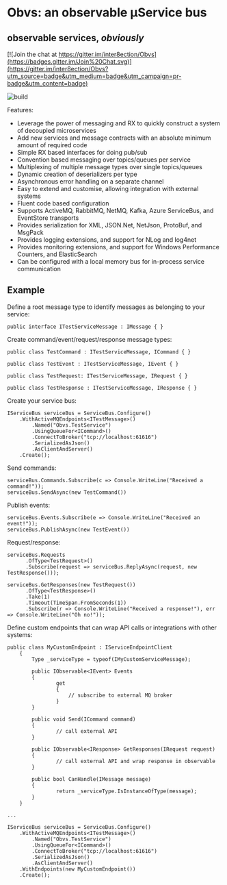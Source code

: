 ﻿
# Obvs: an observable µService bus
## observable services, *obviously*

[![Join the chat at https://gitter.im/inter8ection/Obvs](https://badges.gitter.im/Join%20Chat.svg)](https://gitter.im/inter8ection/Obvs?utm_source=badge&utm_medium=badge&utm_campaign=pr-badge&utm_content=badge)

![build](https://ci.appveyor.com/api/projects/status/hcv02eeulvfdr9de?svg=true)

Features:

* Leverage the power of messaging and RX to quickly construct a system of decoupled microservices
* Add new services and message contracts with an absolute minimum amount of required code
* Simple RX based interfaces for doing pub/sub
* Convention based messaging over topics/queues per service
* Multiplexing of multiple message types over single topics/queues
* Dynamic creation of deserializers per type
* Asynchronous error handling on a separate channel
* Easy to extend and customise, allowing integration with external systems
* Fluent code based configuration
* Supports ActiveMQ, RabbitMQ, NetMQ, Kafka, Azure ServiceBus, and EventStore transports
* Provides serialization for XML, JSON.Net, NetJson, ProtoBuf, and MsgPack
* Provides logging extensions, and support for NLog and log4net
* Provides monitoring extensions, and support for Windows Performance Counters, and ElasticSearch
* Can be configured with a local memory bus for in-process service communication

## Example

Define a root message type to identify messages as belonging to your service:

	public interface ITestServiceMessage : IMessage { }

Create command/event/request/response message types:

	public class TestCommand : ITestServiceMessage, ICommand { }

	public class TestEvent : ITestServiceMessage, IEvent { }

	public class TestRequest: ITestServiceMessage, IRequest { }
	
	public class TestResponse : ITestServiceMessage, IResponse { }

Create your service bus:

	IServiceBus serviceBus = ServiceBus.Configure()
        .WithActiveMQEndpoints<ITestMessage>()
            .Named("Obvs.TestService")
            .UsingQueueFor<ICommand>()
            .ConnectToBroker("tcp://localhost:61616")
            .SerializedAsJson()
            .AsClientAndServer()
        .Create();

Send commands:

	serviceBus.Commands.Subscribe(c => Console.WriteLine("Received a command!"));
	serviceBus.SendAsync(new TestCommand())

Publish events:

	serviceBus.Events.Subscribe(e => Console.WriteLine("Received an event!"));
	serviceBus.PublishAsync(new TestEvent())
	
Request/response:

	serviceBus.Requests
		  .OfType<TestRequest>()
		  .Subscribe(request => serviceBus.ReplyAsync(request, new TestResponse()));
	
	serviceBus.GetResponses(new TestRequest())
		  .OfType<TestResponse>()
		  .Take(1)
		  .Timeout(TimeSpan.FromSeconds(1))
		  .Subscribe(r => Console.WriteLine("Received a response!"), err => Console.WriteLine("Oh no!"));

Define custom endpoints that can wrap API calls or integrations with other systems:
	
	public class MyCustomEndpoint : IServiceEndpointClient
    	{
        	Type _serviceType = typeof(IMyCustomServiceMessage);

        	public IObservable<IEvent> Events
        	{
            		get
            		{
                		// subscribe to external MQ broker
            		}
        	}

        	public void Send(ICommand command)
        	{
            		// call external API
        	}

        	public IObservable<IResponse> GetResponses(IRequest request)
        	{
            		// call external API and wrap response in observable
        	}

        	public bool CanHandle(IMessage message)
        	{
            		return _serviceType.IsInstanceOfType(message);
        	}
    	}
		
	...

	IServiceBus serviceBus = ServiceBus.Configure()
        .WithActiveMQEndpoints<ITestMessage>()
            .Named("Obvs.TestService")
            .UsingQueueFor<ICommand>()
            .ConnectToBroker("tcp://localhost:61616")
            .SerializedAsJson()
            .AsClientAndServer()
		.WithEndpoints(new MyCustomEndpoint())
        .Create();

